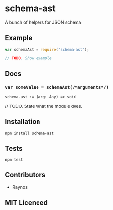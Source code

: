 # schema-ast

<!--
    [![build status][build-png]][build]
    [![Coverage Status][cover-png]][cover]
    [![Davis Dependency status][dep-png]][dep]
-->

<!-- [![NPM][npm-png]][npm] -->

<!-- [![browser support][test-png]][test] -->

A bunch of helpers for JSON schema

## Example

```js
var schemaAst = require("schema-ast");

// TODO. Show example
```

## Docs

### `var someValue = schemaAst(/*arguments*/)`

<!--
  This is a jsig notation of your interface.
  https://github.com/Raynos/jsig
-->
```ocaml
schema-ast := (arg: Any) => void
```

// TODO. State what the module does.

## Installation

`npm install schema-ast`

## Tests

`npm test`

## Contributors

 - Raynos

## MIT Licenced

  [build-png]: https://secure.travis-ci.org/Raynos/schema-ast.png
  [build]: https://travis-ci.org/Raynos/schema-ast
  [cover-png]: https://coveralls.io/repos/Raynos/schema-ast/badge.png
  [cover]: https://coveralls.io/r/Raynos/schema-ast
  [dep-png]: https://david-dm.org/Raynos/schema-ast.png
  [dep]: https://david-dm.org/Raynos/schema-ast
  [test-png]: https://ci.testling.com/Raynos/schema-ast.png
  [test]: https://ci.testling.com/Raynos/schema-ast
  [npm-png]: https://nodei.co/npm/schema-ast.png?stars&downloads
  [npm]: https://nodei.co/npm/schema-ast
